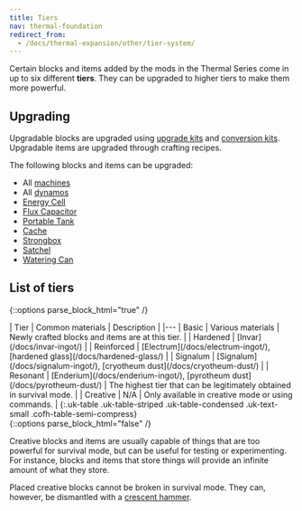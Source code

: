 ```yaml
---
title: Tiers
nav: thermal-foundation
redirect_from:
  - /docs/thermal-expansion/other/tier-system/
---
```


Certain blocks and items added by the mods in the Thermal Series come in up to
six different **tiers**. They can be upgraded to higher tiers to make them more
powerful.


Upgrading
---------

Upgradable blocks are upgraded using [upgrade kits](/docs/upgrade-kits/) and
[conversion kits](/docs/conversion-kits/). Upgradable items are upgraded through
crafting recipes.

The following blocks and items can be upgraded:

* All [machines](/docs/machines/)
* All [dynamos](/docs/dynamos/)
* [Energy Cell](/docs/energy-cell/)
* [Flux Capacitor](/docs/flux-capacitor/)
* [Portable Tank](/docs/portable-tank/)
* [Cache](/docs/cache/)
* [Strongbox](/docs/strongbox/)
* [Satchel](/docs/satchel/)
* [Watering Can](/docs/watering-can/)


List of tiers
-------------

{::options parse_block_html="true" /}
<div class="uk-overflow-container">
| Tier | Common materials | Description |
|---
| Basic | Various materials | Newly crafted blocks and items are at this tier. |
| Hardened | [Invar](/docs/invar-ingot/) |
| Reinforced | [Electrum](/docs/electrum-ingot/), [hardened glass](/docs/hardened-glass/) |
| Signalum | [Signalum](/docs/signalum-ingot/), [cryotheum dust](/docs/cryotheum-dust/) |
| Resonant | [Enderium](/docs/enderium-ingot/), [pyrotheum dust](/docs/pyrotheum-dust/) | The highest tier that can be legitimately obtained in survival mode. |
| Creative | N/A | Only available in creative mode or using commands. |
{:.uk-table .uk-table-striped .uk-table-condensed .uk-text-small .cofh-table-semi-compress}
</div>
{::options parse_block_html="false" /}

Creative blocks and items are usually capable of things that are too powerful
for survival mode, but can be useful for testing or experimenting. For instance,
blocks and items that store things will provide an infinite amount of what they
store.

Placed creative blocks cannot be broken in survival mode. They can, however, be
dismantled with a [crescent hammer](/docs/crescent-hammer/).

